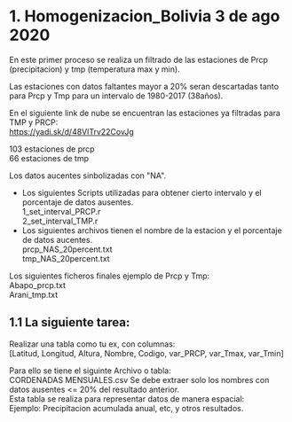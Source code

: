 # 1. Homogenizacion_Bolivia 3 de ago 2020
En este primer proceso se realiza un filtrado de las estaciones de Prcp (precipitacion) y  tmp (temperatura max y  min).

Las estaciones con datos faltantes mayor a 20% seran descartadas tanto para Prcp y Tmp para un intervalo de 1980-2017 (38años).

En el siguiente link de nube se encuentran las estaciones ya filtradas para TMP y PRCP:\
https://yadi.sk/d/48VlTrv22CovJg
 
 103 estaciones de prcp\
 66 estaciones de tmp 
 
Los datos aucentes sinbolizadas con "NA".

- Los siguientes Scripts utilizadas para obtener cierto intervalo y el porcentaje de datos ausentes. \
 1_set_interval_PRCP.r \
 2_set_interval_TMP.r
- Los siguientes archivos tienen el nombre de la estacion y el porcentaje de datos aucentes.\
 prcp_NAS_20percent.txt\
 tmp_NAS_20percent.txt

Los siguientes ficheros finales ejemplo de Prcp y Tmp: \
 Abapo_prcp.txt  \
 Arani_tmp.txt 

## 1.1 La siguiente tarea:
Realizar una tabla como tu ex, con  columnas:\
[Latitud, Longitud, Altura, Nombre, Codigo, var_PRCP, var_Tmax, var_Tmin] 

Para ello se tiene el siguinte Archivo o tabla:\
CORDENADAS MENSUALES.csv 
Se debe extraer solo los nombres con datos ausentes <= 20% del resultado anterior. \
Esta tabla se realiza para representar datos de manera espacial: \
Ejemplo: Precipitacion acumulada anual, etc, y otros resultados.






